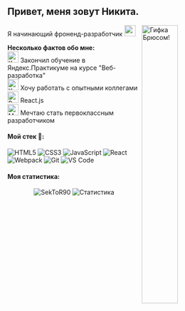 ## Привет, меня зовут Никита. 

Я начинающий фроненд-разработчик <img src="https://media.giphy.com/media/iigp4VDyf5dCLRlGkm/giphy.gif" width="25px" />
<img align="right" width="40%" src="https://media.giphy.com/media/PiQejEf31116URju4V/giphy.gif" alt="Гифка Брюсом!">

**Несколько фактов обо мне:**</br>
<img src="https://media.giphy.com/media/l4FGHTyjMpPTySKLm/giphy.gif" width="25px" alt="Книга"/> Закончил обучение в Яндекс.Практикуме на курсе "Веб-разработка"</br>
<img src="https://media.giphy.com/media/Ieo88333eatH73xKQG/giphy.gif" width="25px" alt="Коллеги"/> Хочу работать с опытными коллегами</br>
<img src="https://media.giphy.com/media/TGXoYOYmVQ9v6M3g1q/giphy.gif" width="25px" alt="React"/> React.js<br/>
<img src="https://media.giphy.com/media/U6otE2mVum5EjwIjDu/giphy.gif" width="25px" alt="Мечта"/> Мечтаю стать первоклассным разработчиком<br/>

 #### Мой стек :briefcase::  
![HTML5](https://img.icons8.com/color/48/000000/html-5.png)
![CSS3](https://img.icons8.com/color/48/000000/css3.png)
![JavaScript](https://img.icons8.com/color/48/000000/js.png)
![React](https://img.icons8.com/clouds/100/000000/react.png)
![Webpack](https://img.icons8.com/dusk/64/000000/webpack.png)
![Git](https://img.icons8.com/plasticine/100/000000/github.png)
![VS Code](https://img.icons8.com/color/48/000000/visual-studio-code-insides.png)

#### Моя статистика:
<p align="center">
  <img src="https://github-readme-stats.vercel.app/api/top-langs?username=SekToR90&show_icons=true&locale=en&layout=compact&count_private=true&theme=gruvbox&hide=python&langs_count=8" alt="SekToR90" />
  <img src="https://github-readme-stats.vercel.app/api?username=SekToR90&show_icons=true&hide_rank=true&hide_title=true&count_private=true&theme=gruvbox" alt="Статистика" />
</p>
